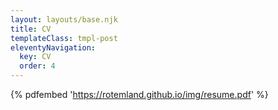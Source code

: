 ```yaml
---
layout: layouts/base.njk
title: CV
templateClass: tmpl-post
eleventyNavigation:
  key: CV
  order: 4
---
```


 {% pdfembed 'https://rotemland.github.io/img/resume.pdf' %}
